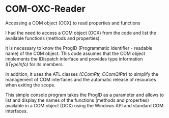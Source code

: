 # COM-OXC-Reader
Accessing a COM object (OCX) to read properties and functions

I had the need to access a COM object (OCX) from the code and list the available functions (methods and properties).

It is necessary to know the ProgID (Programmatic Identifier - readable name) of the COM object. 
This code assumes that the COM object implements the IDispatch interface and provides type information *(ITypeInfo)* for its members.

In addition, it uses the ATL classes *(CComPtr, CComQIPtr)* to simplify the management of COM interfaces and 
the automatic release of resources when exiting the scope.

This simple console program takes the ProgID as a parameter and allows to list and display
the names of the functions (methods and properties) available in a COM object (OCX) using the Windows API and standard COM interfaces. 
